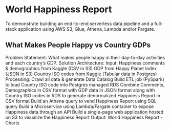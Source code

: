 # World Happiness Report
To demonstrate building an end-to-end serverless data pipeline and a full-stack application using AWS S3, Glue, Athena, Lambda and/or Fargate.

## What Makes People Happy vs Country GDPs
Problem Statement: What makes people happy in their day-to-day activities and each country’s GDP.
Solution Architecture:
Input: 
Happiness comments & demographics from Kaggle (CSV in S3)
GDP from Happy Planet Index (JSON in S3)
Country ISO codes from Kaggle (Tabular data  in Postgres)
Processing:
Crawl all data & generate Data Catalog
Build ETL job (PySpark) to load Country ISO code into Postgres managed RDS
Combine Comments, Demographics in CSV format with GDP data in JSON format along with Country ISO codes in RDS to generate denormalized Happiness Report in CSV format
Build an Athena query to vend Happiness Report using SQL query
Build a Microservice using Lambda/Fargate container to expose Happiness data through an API 
Build a single-page web application hosted on S3 to visualize the Happiness Report
Output:
World Happiness Report - Charts
